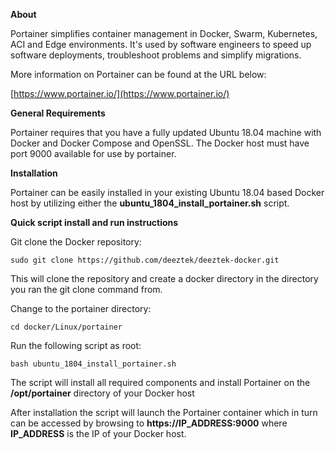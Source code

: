 **About**

Portainer simplifies container management in Docker, Swarm, Kubernetes, ACI and Edge environments. It's used by software engineers to speed up software deployments, troubleshoot problems and simplify migrations.

More information on Portainer can be found at the URL below:

[https://www.portainer.io/](https://www.portainer.io/)


**General Requirements**

Portainer requires that you have a fully updated Ubuntu 18.04 machine with Docker and Docker Compose and OpenSSL. The Docker host must have port 9000 available for use by portainer.

**Installation**

Portainer can be easily installed in your existing Ubuntu 18.04 based Docker host by utilizing either the **ubuntu_1804_install_portainer.sh** script.

**Quick script install and run instructions**

Git clone the Docker repository:

`sudo git clone https://github.com/deeztek/deeztek-docker.git`

This will clone the repository and create a docker directory in the directory you ran the git clone command from.

Change to the portainer directory:

`cd docker/Linux/portainer`

Run the following script as root:

`bash ubuntu_1804_install_portainer.sh`

The script will install all required components and install Portainer on the **/opt/portainer** directory of your Docker host

After installation the script will launch the Portainer container which in turn can be accessed by browsing to **https://IP_ADDRESS:9000** where **IP_ADDRESS** is the IP of your Docker host.






